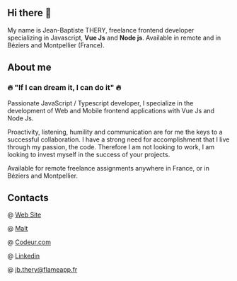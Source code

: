 ## Hi there 👋

My name is Jean-Baptiste THERY, freelance frontend developer specializing in Javascript, **Vue Js** and **Node js**. Available in remote and in Béziers and Montpellier (France).

## About me

### 🔥 "If I can dream it, I can do it" 🔥

Passionate JavaScript / Typescript developer, I specialize in the development of Web and Mobile frontend applications with Vue Js and Node Js.

Proactivity, listening, humility and communication are for me the keys to a successful collaboration. I have a strong need for accomplishment that I live through my passion, the code. Therefore I am not looking to work, I am looking to invest myself in the success of your projects.

Available for remote freelance assignments anywhere in France, or in Béziers and Montpellier.

## Contacts

@ [Web Site](https://flameapp.fr)

@ [Malt](https://www.malt.fr/profile/jeanbaptistethery)

@ [Codeur.com](https://www.codeur.com/-jean-baptistet0pwp)

@ [Linkedin](https://www.linkedin.com/in/jean-baptiste-thery/)

@ jb.thery@flameapp.fr
